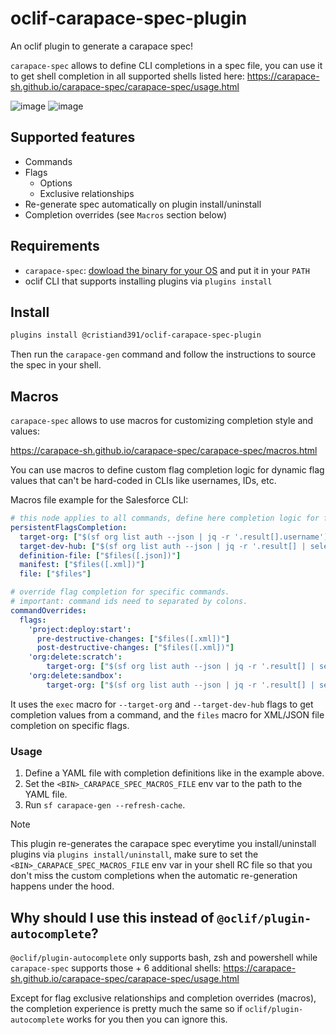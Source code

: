 oclif-carapace-spec-plugin
=================

An oclif plugin to generate a carapace spec!

`carapace-spec` allows to define CLI completions in a spec file, you can use it to get shell completion in all supported shells listed here:
https://carapace-sh.github.io/carapace-spec/carapace-spec/usage.html


![image](https://github.com/user-attachments/assets/7d6d1ea3-b1fd-4ffe-a67c-399d4e901199)
![image](https://github.com/user-attachments/assets/3e9abd02-9a03-4e76-81c1-1e2f90ded73d)

## Supported features
* Commands
* Flags
  * Options
  * Exclusive relationships
* Re-generate spec automatically on plugin install/uninstall
* Completion overrides (see `Macros` section below)

## Requirements
 * `carapace-spec`: [dowload the binary for your OS]([url](https://github.com/carapace-sh/carapace-spec/releases)) and put it in your `PATH`
 * oclif CLI that supports installing plugins via `plugins install`

## Install

```bash
plugins install @cristiand391/oclif-carapace-spec-plugin
```

Then run the `carapace-gen` command and follow the instructions to source the spec in your shell.

## Macros
`carapace-spec` allows to use macros for customizing completion style and values:

https://carapace-sh.github.io/carapace-spec/carapace-spec/macros.html

You can use macros to define custom flag completion logic for dynamic flag values that can't be hard-coded in CLIs like usernames, IDs, etc.

Macros file example for the Salesforce CLI:
```yaml
# this node applies to all commands, define here completion logic for flags that repeat themselves in multiple commands.
persistentFlagsCompletion:
  target-org: ["$(sf org list auth --json | jq -r '.result[].username')"]
  target-dev-hub: ["$(sf org list auth --json | jq -r '.result[] | select(.isDevHub) | .username')"]
  definition-file: ["$files([.json])"]
  manifest: ["$files([.xml])"]
  file: ["$files"]

# override flag completion for specific commands.
# important: command ids need to separated by colons.
commandOverrides:
  flags:
    'project:deploy:start':
      pre-destructive-changes: ["$files([.xml])"]
      post-destructive-changes: ["$files([.xml])"]
    'org:delete:scratch':
        target-org: ["$(sf org list auth --json | jq -r '.result[] | select(.isScratchOrg) | .username')"]
    'org:delete:sandbox':
        target-org: ["$(sf org list auth --json | jq -r '.result[] | select(.isSandbox) | .username')"]

```

It uses the `exec` macro for `--target-org` and `--target-dev-hub` flags to get completion values from a command, and the `files` macro for XML/JSON file completion on specific flags.

### Usage

1. Define a YAML file with completion definitions like in the example above.
2. Set the `<BIN>_CARAPACE_SPEC_MACROS_FILE` env var to the path to the YAML file.
3. Run `sf carapace-gen --refresh-cache`.

> [!NOTE]  
This plugin re-generates the carapace spec everytime you install/uninstall plugins via `plugins install/uninstall`, make sure to set the `<BIN>_CARAPACE_SPEC_MACROS_FILE` env var in your shell RC file so that you don't miss the custom completions when the automatic re-generation happens under the hood.


## Why should I use this instead of `@oclif/plugin-autocomplete`?
`@oclif/plugin-autocomplete` only supports bash, zsh and powershell while `carapace-spec` supports those + 6 additional shells: https://carapace-sh.github.io/carapace-spec/carapace-spec/usage.html

Except for flag exclusive relationships and completion overrides (macros), the completion experience is pretty much the same so if `oclif/plugin-autocomplete` works for you then you can ignore this.

